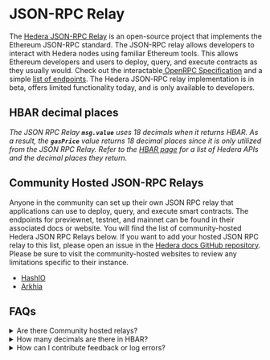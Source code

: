 # JSON-RPC Relay

The [Hedera JSON-RPC Relay](https://github.com/hashgraph/hedera-json-rpc-relay) is an open-source project that implements the Ethereum JSON-RPC standard. The JSON-RPC relay allows developers to interact with Hedera nodes using familiar Ethereum tools. This allows Ethereum developers and users to deploy, query, and execute contracts as they usually would. Check out the interactable[ OpenRPC Specification](https://playground.open-rpc.org/?schemaUrl=https://raw.githubusercontent.com/hashgraph/hedera-json-rpc-relay/main/docs/openrpc.json\&uiSchema%5BappBar%5D%5Bui:splitView%5D=false\&uiSchema%5BappBar%5D%5Bui:input%5D=false\&uiSchema%5BappBar%5D%5Bui:examplesDropdown%5D=false) and a simple [list of endpoints](https://github.com/hashgraph/hedera-json-rpc-relay/blob/main/docs/rpc-api.md). The Hedera JSON-RPC relay implementation is in beta, offers limited functionality today, and is only available to developers.&#x20;

## HBAR decimal places&#x20;

_The JSON RPC Relay **`msg.value`** uses 18 decimals when it returns HBAR. As a result, the **`gasPrice`** value returns 18 decimal places since it is only utilized from the JSON RPC Relay. Refer to the_ [_HBAR page_](../../sdks-and-apis/sdks/hbars.md) _for a list of Hedera APIs and the decimal places they return._&#x20;

## Community Hosted JSON-RPC Relays

Anyone in the community can set up their own JSON RPC relay that applications can use to deploy, query, and execute smart contracts. The endpoints for previewnet, testnet, and mainnet can be found in their associated docs or website. You will find the list of community-hosted Hedera JSON RPC Relays below. If you want to add your hosted JSON RPC relay to this list, please open an issue in the [Hedera docs GitHub repository](https://github.com/hashgraph/hedera-docs). Please be sure to visit the community-hosted websites to review any limitations specific to their instance.&#x20;

* [HashIO](https://swirldslabs.com/hashio/)
* [Arkhia](https://www.arkhia.io/features/#api-services)

## FAQs

<details>

<summary>Are there Community hosted relays?</summary>

* ****[**Hashio**](https://swirldslabs.com/hashio/) ****&#x20;
* ****[**Arkhia**](https://www.arkhia.io/features/#api-services)****

</details>

<details>

<summary>How many decimals are there in HBAR?</summary>

_Check out the_ [_HBAR page_](../../sdks-and-apis/sdks/hbars.md) _for the full list of Hedera APIs and their decimal representation._&#x20;

</details>

<details>

<summary>How can I contribute feedback or log errors?</summary>

To contribute feedback or log errors, please refer to the [Contributing Guide](../../support-and-community/contributing-guide.md) and submit them as issues in the [GitHub repository](https://github.com/hashgraph/hedera-json-rpc-relay/issues).

</details>
